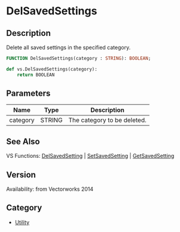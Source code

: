 # DelSavedSettings

## Description
Delete all saved settings in the specified category.

```pascal
FUNCTION DelSavedSettings(category : STRING): BOOLEAN;
```

```python
def vs.DelSavedSettings(category):
    return BOOLEAN
```

## Parameters
|Name|Type|Description|
|---|---|---|
|category|STRING|The category to be deleted.|

## See Also
VS Functions:
[DelSavedSetting](DelSavedSetting.md) 
| [SetSavedSetting](SetSavedSetting.md) 
| [GetSavedSetting](GetSavedSetting.md)

## Version
Availability: from Vectorworks 2014

## Category
* [Utility](../Categories/Utility.md)
